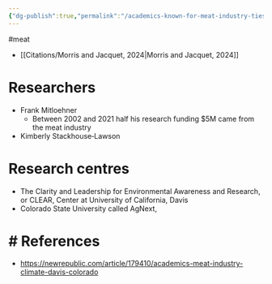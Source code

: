 ```yaml
---
{"dg-publish":true,"permalink":"/academics-known-for-meat-industry-ties/","created":"2024-04-03T10:55:07.798+01:00","updated":"2025-09-28T23:42:17.341+01:00"}
---
```


#meat 

- [[Citations/Morris and Jacquet, 2024\|Morris and Jacquet, 2024]]


# Researchers
- Frank Mitloehner
	- Between 2002 and 2021 half his research funding $5M came from the meat industry
- Kimberly Stackhouse‐Lawson

# Research centres
- The Clarity and Leadership for Environmental Awareness and Research, or CLEAR, Center at University of California, Davis
- Colorado State University called AgNext,
# # References
- https://newrepublic.com/article/179410/academics-meat-industry-climate-davis-colorado